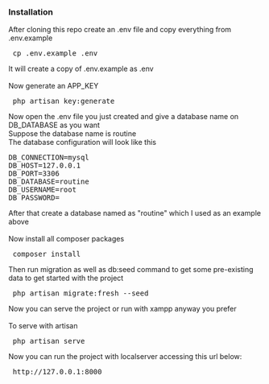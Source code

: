 ### Installation 
After cloning this repo create an .env file and copy everything from .env.example<br>
<pre> cp .env.example .env </pre>
It will create a copy of .env.example as .env <br><br>
Now generate an APP_KEY <br>
<pre> php artisan key:generate </pre>
Now open the .env file you just created and give a database name on DB_DATABASE as you want<br>
Suppose the database name is routine<br>
The database configuration will look like this<br>
<pre>DB_CONNECTION=mysql
DB_HOST=127.0.0.1
DB_PORT=3306
DB_DATABASE=routine
DB_USERNAME=root
DB_PASSWORD=</pre>
After that create a database named as "routine" which I used as an example above <br><br>
Now install all composer packages <br>
<pre> composer install </pre>
Then run migration as well as db:seed command to get some pre-existing data to get started with the project<br>
<pre> php artisan migrate:fresh --seed </pre>
Now you can serve the project or run with xampp anyway you prefer<br><br>
To serve with artisan <br>
<pre> php artisan serve </pre>
Now you can run the project with localserver accessing this url below:
<pre> http://127.0.0.1:8000 </pre> 
